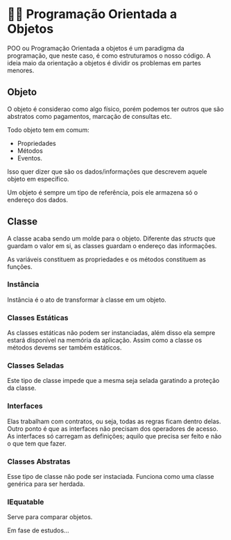 # 🐱‍💻 Programação Orientada a Objetos

POO ou Programação Orientada a objetos é um paradigma da programação, que neste caso, é como estruturamos o nosso código.
A ideia maio da orientação a objetos é dividir os problemas em partes menores.

## Objeto

O objeto é considerao como algo físico, porém podemos ter outros que são abstratos como pagamentos, marcação de consultas etc.

Todo objeto tem em comum:

- Propriedades
- Métodos
- Eventos.

Isso quer dizer que são os dados/informações que descrevem aquele objeto em específico.

Um objeto é sempre um tipo de referência, pois ele armazena só o endereço dos dados.

## Classe

A classe acaba sendo um molde para o objeto. Diferente das _structs_ que guardam o valor em si, as classes guardam o endereço das informações.

As variáveis constituem as propriedades e os métodos constituem as funções.

### Instância

Instância é o ato de transformar à classe em um objeto.

### Classes Estáticas

As classes estáticas não podem ser instanciadas, além disso ela sempre estará disponível na memória da aplicação.
Assim como a classe os métodos devems ser também estáticos.

### Classes Seladas

Este tipo de classe impede que a mesma seja selada garatindo a proteção da classe.

### Interfaces

 Elas trabalham com contratos, ou seja, todas as regras ficam dentro delas. Outro ponto é que as interfaces não precisam dos operadores de acesso. As interfaces só carregam as definições; aquilo que precisa ser feito e não o que tem que fazer.

### Classes Abstratas

Esse tipo de classe não pode ser instaciada. Funciona como uma classe genérica para ser herdada.

### IEquatable

Serve para comparar objetos.

Em fase de estudos...